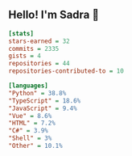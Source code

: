 ## Hello! I'm Sadra 👋

```ini
[stats]
stars-earned = 32
commits = 2335
gists = 4
repositories = 44
repositories-contributed-to = 10

[languages]
"Python" = 38.8%
"TypeScript" = 18.6%
"JavaScript" = 9.4%
"Vue" = 8.6%
"HTML" = 7.2%
"C#" = 3.9%
"Shell" = 3%
"Other" = 10.1%
```

<!--
**sadra1f/sadra1f** is a ✨ _special_ ✨ repository because its `README.md` (this file) appears on your GitHub profile.

Here are some ideas to get you started:

- 🔭 I’m currently working on ...
- 🌱 I’m currently learning ...
- 👯 I’m looking to collaborate on ...
- 🤔 I’m looking for help with ...
- 💬 Ask me about ...
- 📫 How to reach me: ...
- 😄 Pronouns: ...
- ⚡ Fun fact: ...
-->
